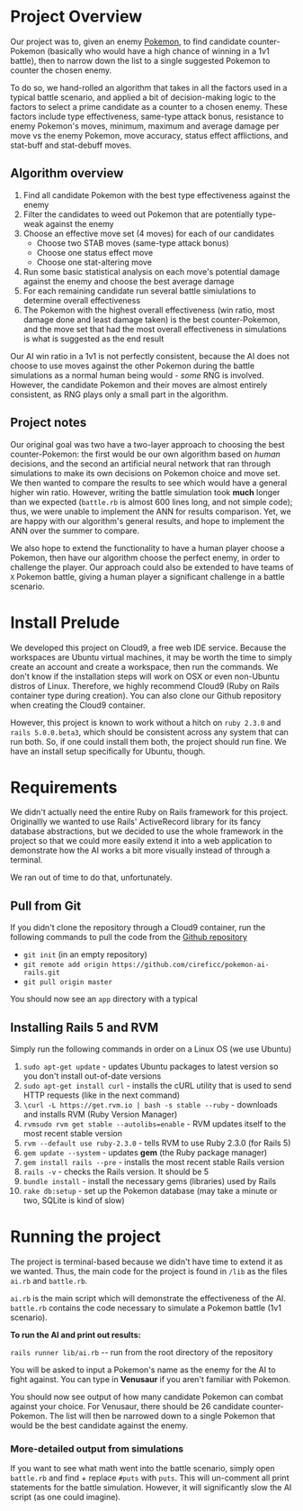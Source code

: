 # Project Overview

Our project was to, given an enemy [Pokemon](https://en.wikipedia.org/wiki/Pok%C3%A9mon_(video_game_series)),
to find candidate counter-Pokemon (basically who would have a high chance of winning in a 1v1 battle),
then to narrow down the list to a single suggested Pokemon to counter the chosen enemy.

To do so, we hand-rolled an algorithm that takes in all the factors used in a typical battle
scenario, and applied a bit of decision-making logic to the factors to select a prime candidate
as a counter to a chosen enemy. These factors include type effectiveness, same-type attack bonus,
resistance to enemy Pokemon's moves, minimum, maximum and average damage per move vs the enemy Pokemon,
move accuracy, status effect afflictions, and stat-buff and stat-debuff moves.

## Algorithm overview

1. Find all candidate Pokemon with the best type effectiveness against the enemy
2. Filter the candidates to weed out Pokemon that are potentially type-weak against the enemy
3. Choose an effective move set (4 moves) for each of our candidates
	- Choose two STAB moves (same-type attack bonus)
	- Choose one status effect move
	- Choose one stat-altering move
4. Run some basic statistical analysis on each move's potential damage against the enemy and choose the best average damage
5. For each remaining candidate run several battle simiulations to determine overall effectiveness
6. The Pokemon with the highest overall effectiveness (win ratio, most damage done and least damage taken) is the best counter-Pokemon,
and the move set that had the most overall effectiveness in simulations is what is suggested as the end result

Our AI win ratio in a 1v1 is not perfectly consistent, because the AI does not choose to use
moves against the other Pokemon during the battle simulations as a normal human being would - *some* RNG
is involved. However, the candidate Pokemon and their moves are almost entirely consistent, as RNG plays only a small
part in the algorithm.

## Project notes

Our original goal was two have a two-layer approach to choosing the best counter-Pokemon: the first would be
our own algorithm based on *human* decisions, and the second an artificial neural network that ran through simulations
to make its own decisions on Pokemon choice and move set. We then wanted to compare the results to see which would
have a general higher win ratio. However, writing the battle simulation took **much** longer than we expected
(`battle.rb` is almost 600 lines long, and not simple code); thus, we were unable to implement the ANN for results
comparison. Yet, we are happy with our algorithm's general results, and hope to implement the ANN over the summer to
compare.

We also hope to extend the functionality to have a human player choose a Pokemon, then have our
algorithm choose the perfect enemy, in order to challenge the player. Our approach could also be
extended to have teams of `X` Pokemon battle, giving a human player a significant challenge in a
battle scenario.

# Install Prelude

We developed this project on Cloud9, a free web IDE service. Because the workspaces are Ubuntu
virtual machines, it may be worth the time to simply create an account and create a workspace,
then run the commands. We don't know if the installation steps will work on OSX or even non-Ubuntu
distros of Linux. Therefore, we highly recommend Cloud9 (Ruby on Rails container type during creation).
You can also clone our Github repository when creating the Cloud9 container.

However, this project is known to work without a hitch on `ruby 2.3.0` and `rails 5.0.0.beta3`,
which should be consistent across any system that can run both. So, if one could install them both,
the project should run fine. We have an install setup specifically for Ubuntu, though.

# Requirements

We didn't actually need the entire Ruby on Rails framework for this project. Originallly
we wanted to use Rails' ActiveRecord library for its fancy database abstractions, but we decided
to use the whole framework in the project so that we could more easily extend it into a web
application to demonstrate how the AI works a bit more visually instead of through a terminal.

We ran out of time to do that, unfortunately.

## Pull from Git

If you didn't clone the repository through a Cloud9 container, run the following commands to pull
the code from the [Github repository](https://github.com/cireficc/pokemon-ai-rails)

- `git init` (in an empty repository)
- `git remote add origin https://github.com/cireficc/pokemon-ai-rails.git`
- `git pull origin master`

You should now see an `app` directory with a typical

## Installing Rails 5 and RVM

Simply run the following commands in order on a Linux OS (we use Ubuntu)

1. `sudo apt-get update` - updates Ubuntu packages to latest version so you don't install out-of-date versions
2. `sudo apt-get install curl` - installs the cURL utility that is used to send HTTP requests (like in the next command)
3. `\curl -L https://get.rvm.io | bash -s stable --ruby` - downloads and installs RVM (Ruby Version Manager)
4. `rvmsudo rvm get stable --autolibs=enable` - RVM updates itself to the most recent stable version
5. `rvm --default use ruby-2.3.0` - tells RVM to use Ruby 2.3.0 (for Rails 5)
6. `gem update --system` - updates **gem** (the Ruby package manager)
7. `gem install rails --pre` - installs the most recent stable Rails version
8. `rails -v` - checks the Rails version. It should be 5
9. `bundle install` - install the necessary gems (libraries) used by Rails
10. `rake db:setup` - set up the Pokemon database (may take a minute or two, SQLite is kind of slow)

# Running the project

The project is terminal-based because we didn't have time to extend it as we wanted. Thus, the
main code for the project is found in `/lib` as the files `ai.rb` and `battle.rb`.

`ai.rb` is the main script which will demonstrate the effectiveness of the AI. `battle.rb` contains
the code necessary to simulate a Pokemon battle (1v1 scenario).

**To run the AI and print out results:**

`rails runner lib/ai.rb` -- run from the root directory of the repository

You will be asked to input a Pokemon's name as the enemy for the AI to fight against.
You can type in **Venusaur** if you aren't familiar with Pokemon.

You should now see output of how many candidate Pokemon can combat against your choice. For
Venusaur, there should be 26 candidate counter-Pokemon. The list will then be narrowed down
to a single Pokemon that would be the best candidate against the enemy.

### More-detailed output from simulations

If you want to see what math went into the battle scenario, simply open `battle.rb` and
find + replace `#puts` with `puts`. This will un-comment all print statements for the battle
simulation. However, it will significantly slow the AI script (as one could imagine).